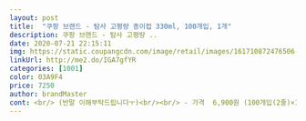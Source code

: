 ```yaml
---
layout: post 
title:  "쿠팡 브랜드 - 탐사 고평량 종이컵 330ml, 100개입, 1개" 
description: 쿠팡 브랜드 - 탐사 고평량 ..
date: 2020-07-21 22:15:11 
img: https://static.coupangcdn.com/image/retail/images/161710872476506-ca2c3bcd-c9a5-4766-a6cd-f81290e2fd8d.jpg 
linkUrl: http://me2.do/IGA7gfYR 
categories: [1001] 
color: 03A9F4 
price: 7250 
author: brandMaster 
cont: <br/> (반말 이해부탁드립니다ㅜ)<br/><br/> - 가격  6,900원 (100개입(2줄)×1개)<br/><br/> - 배송  02월 28일 금요일 (로켓배송)<br/><br/> - 주문  02월 27일 목요일 (1번째주문)<br/><br/> - 포장  박스로 안전하게 파손 없이 잘 도착했어요!!!<br/>100ml, 200ml표시가 되어있는것도 사진으로 찍어 남겨놨어요<br/>100개는 딱 2줄로 옵니다<br/>1회용컵을 그동안은 안쓰다가<br/>5번이상 타먹어보고 또 후기 남길께요 몇번까지 사용가능한지... <br/><br/>간단하게 먹기 위해서<br/>그래서 저는 정말 여러번 사용하고 버릴려구요<br/>그런데 진심 더 타먹어도 될 것 같아요<br/>그리고 디자인도 심플하니 맘에 쏙 들어요<br/>그리고 라면 덜어먹거나 분식먹을때도 일반 종이컵으로 하면 짧고 얇아서 젖기도 하고 소스가 많이 묻는데<br/>그리고 생각보다 무시못하는게 디자인인데 마치 와인하고 어울리는 종이컵처럼 되게 세련되게 디자인되어있어 ㅋㅋ<br/> 
---
```

 